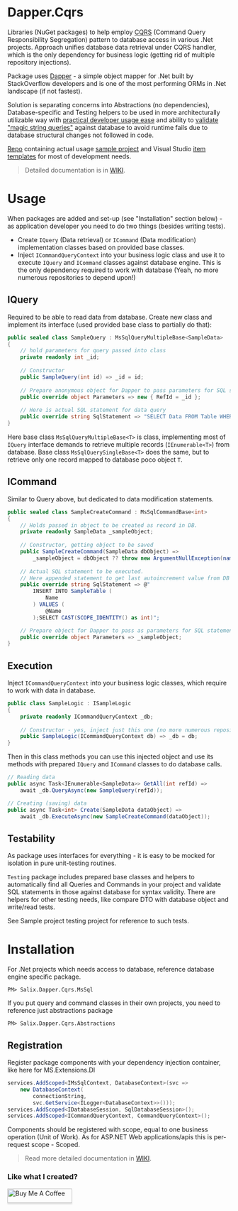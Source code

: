 # Dapper.Cqrs

Libraries (NuGet packages) to help employ [CQRS](https://martinfowler.com/bliki/CQRS.html) (Command Query Responsibility Segregation) pattern to database access in various .Net projects. Approach unifies database data retrieval under CQRS handler, which is the only dependency for business logic (getting rid of multiple repository injections).

Package uses [Dapper](https://stackexchange.github.io/Dapper/) - a simple object mapper for .Net built by StackOverflow developers and is one of the most performing ORMs in .Net landscape (if not fastest).

Solution is separating concerns into Abstractions (no dependencies), Database-specific and Testing helpers to be used in more architecturally utilizable way with [practical developer usage ease](https://github.com/salixzs/Dapper.Cqrs/wiki/Productivity) and ability to [validate "magic string queries"](https://github.com/salixzs/Dapper.Cqrs/wiki/QueryTesting) against database to avoid runtime fails due to database structural changes not followed in code.

[Repo](https://github.com/salixzs/Dapper.Cqrs) containing actual usage [sample project](https://github.com/salixzs/Dapper.Cqrs/wiki/AspNet5ApiSample) and Visual Studio [item templates](https://github.com/salixzs/Dapper.Cqrs/wiki/Productivity#provided-templates) for most of development needs.

> Detailed documentation is in [WIKI](https://github.com/salixzs/Dapper.Cqrs/wiki).

# Usage

When packages are added and set-up (see "Installation" section below) - as application developer you need to do two things (besides writing tests).

* Create `IQuery` (Data retrieval) or `ICommand` (Data modification) implementation classes based on provided base classes.
* Inject `ICommandQueryContext` into your business logic class and use it to execute `IQuery` and `ICommand` classes against database engine. This is the only dependency required to work with database (Yeah, no more numerous repositories to depend upon!)

## IQuery
Required to be able to read data from database. Create new class and implement its interface (used provided base class to partially do that):
```csharp
public sealed class SampleQuery : MsSqlQueryMultipleBase<SampleData>
{
    // hold parameters for query passed into class
    private readonly int _id;
    
    // Constructor
    public SampleQuery(int id) => _id = id;
    
    // Prepare anonymous object for Dapper to pass parameters for SQL statment
    public override object Parameters => new { RefId = _id };
    
    // Here is actual SQL statement for data query
    public override string SqlStatement => "SELECT Data FROM Table WHERE FkId = @RefId";
}
```
Here base class `MsSqlQueryMultipleBase<T>` is class, implementing most of `IQuery` interface demands to retrieve multiple records (`IEnumerable<T>`) from database.
Base class `MsSqlQuerySingleBase<T>` does the same, but to retrieve only one record mapped to database poco object `T`.

## ICommand
Similar to Query above, but dedicated to data modification statements.
```csharp
public sealed class SampleCreateCommand : MsSqlCommandBase<int>
{
    // Holds passed in object to be created as record in DB.
    private readonly SampleData _sampleObject;
    
    // Constructor, getting object to be saved
    public SampleCreateCommand(SampleData dbObject) =>
        _sampleObject = dbObject ?? throw new ArgumentNullException(nameof(dbObject), "No data passed");
    
    // Actual SQL statement to be executed.
    // Here appended statement to get last autoincrement value from DB == inserted record ID.
    public override string SqlStatement => @"
        INSERT INTO SampleTable (
            Name
        ) VALUES (
            @Name
        );SELECT CAST(SCOPE_IDENTITY() as int)";

    // Prepare object for Dapper to pass as parameters for SQL statement
    public override object Parameters => _sampleObject;
}
```

## Execution

Inject `ICommandQueryContext` into your business logic classes, which require to work with data in database.
```csharp
public class SampleLogic : ISampleLogic
{
    private readonly ICommandQueryContext _db;
    
    // Constructor - yes, inject just this one (no more numerous repositories!)
    public SampleLogic(ICommandQueryContext db) => _db = db;
}
```

Then in this class methods you can use this injected object and use its methods with prepared `IQuery` and `ICommand` classes to do database calls.

```csharp
// Reading data
public async Task<IEnumerable<SampleData>> GetAll(int refId) => 
    await _db.QueryAsync(new SampleQuery(refId));

// Creating (saving) data
public async Task<int> Create(SampleData dataObject) => 
    await _db.ExecuteAsync(new SampleCreateCommand(dataObject));
```

## Testability
As package uses interfaces for everything - it is easy to be mocked for isolation in pure unit-testing routines.

`Testing` package includes prepared base classes and helpers to automatically find all Queries and Commands in your project and validate SQL statements in those against database for syntax validity. There are helpers for other testing needs, like compare DTO with database object and write/read tests.

See Sample project testing project for reference to such tests.

# Installation
For .Net projects which needs access to database, reference database engine specific package.
```text
PM> Salix.Dapper.Cqrs.MsSql
```
If you put query and command classes in their own projects, you need to reference just abstractions package
```text
PM> Salix.Dapper.Cqrs.Abstractions
```
## Registration
Register package components with your dependency injection container, like here for MS.Extensions.DI
```csharp
services.AddScoped<IMsSqlContext, DatabaseContext>(svc =>
    new DatabaseContext(
        connectionString,
        svc.GetService<ILogger<DatabaseContext>>()));
services.AddScoped<IDatabaseSession, SqlDatabaseSession>();
services.AddScoped<ICommandQueryContext, CommandQueryContext>();
```
Components should be registered with scope, equal to one business operation (Unit of Work). As for ASP.NET Web applications/apis this is per-request scope - Scoped.

> Read more detailed documentation in [WIKI](https://github.com/salixzs/Dapper.Cqrs/wiki).


### Like what I created?
<a href="https://www.buymeacoffee.com/salixzs" target="_blank"><img src="https://www.buymeacoffee.com/assets/img/custom_images/orange_img.png" alt="Buy Me A Coffee" style="height: 32px !important;width: 146px !important;box-shadow: 0px 3px 2px 0px rgba(190, 190, 190, 0.5) !important;-webkit-box-shadow: 0px 3px 2px 0px rgba(190, 190, 190, 0.5) !important;" ></a>
